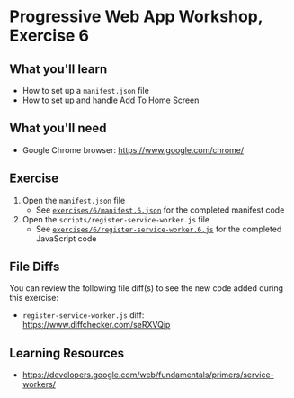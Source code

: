 # Progressive Web App Workshop, Exercise 6

## What you'll learn

- How to set up a `manifest.json` file
- How to set up and handle Add To Home Screen

## What you'll need

- Google Chrome browser: <https://www.google.com/chrome/>

## Exercise

1. Open the `manifest.json` file
    - See [`exercises/6/manifest.6.json`](manifest.6.json) for the completed manifest code
1. Open the `scripts/register-service-worker.js` file
    - See [`exercises/6/register-service-worker.6.js`](register-service-worker.6.js) for the completed JavaScript code

## File Diffs

You can review the following file diff(s) to see the new code added during this exercise:
- `register-service-worker.js` diff: https://www.diffchecker.com/seRXVQip


## Learning Resources

- https://developers.google.com/web/fundamentals/primers/service-workers/
